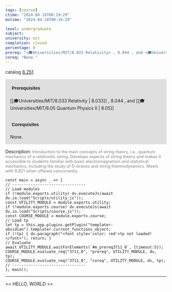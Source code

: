 ```yaml
---
tags: [course]
ctime: "2024-04-18T00:19:29"
mstime: "2024-04-18T00:19:29"

level: undergraduate
subject: 
university: mit
completion: closed
percentage: 0
prereq: "<🎓Universities/MIT/8.033 Relativity> , 8.044 , and <🎓Universities/MIT/8.05 Quantum Physics II>"
coreq: "None."
---
```


catalog [8.251](http://student.mit.edu/catalog/m8a.html#8.251)

<span style="display: block; padding: 15px; background-color: rgb(100, 100, 100, 0.2);"><font id="m_prereq3711_0" style="display: block; font-family: Arial, sans-serif; font-weight: bold; padding: 5px">Prerequisites</font><br><span id="prereq3711_0">[[🎓Universities/MIT/8.033 Relativity | 8.033]] , 8.044 , and [[🎓Universities/MIT/8.05 Quantum Physics II | 8.05]]</span></span>
<span style="display: block; padding: 15px; background-color: rgb(100, 100, 100, 0.2);"><font id="m_coreq3711_0" style="display: block; font-family: Arial, sans-serif; font-weight: bold; padding: 5px">Corequisites</font><br><span id="coreq3711_0">None.</span></span>

<font style="">Description:</font>
<font style="color: grey; font-size: 0.8rem;">Introduction to the main concepts of string theory, i.e., quantum mechanics of a relativistic string. Develops aspects of string theory and makes it accessible to students familiar with basic electromagnetism and statistical mechanics, including the study of D-branes and string thermodynamics.  Meets with 8.821 when offered concurrently.</font>

```dataviewjs
const main = async _ => {
// --------------------------------
// Load modules
if (!module.exports.utility) dv.executeJs(await dv.io.load("Scripts/utility.js"));
const UTILITY_MODULE = module.exports.utility;
if (!module.exports.course) dv.executeJs(await dv.io.load("Scripts/course.js"));
const COURSE_MODULE = module.exports.course;
// Load tp
let tp = this.app.plugins.getPlugin("templater-obsidian").templater.current_functions_object;
if (!tp) { dv.paragraph("<font style='color: red'>tp not loaded!</font>"); return; }
// Evaluate
await UTILITY_MODULE.waitForElements(`#m_prereq3711_0`, {timeout:5});
COURSE_MODULE.evaluate_req("3711_0", "prereq", UTILITY_MODULE, dv, tp);
COURSE_MODULE.evaluate_req("3711_0", "coreq", UTILITY_MODULE, dv, tp);
// --------------------------------
}; main();
```

---

<< HELLO, WORLD >>
